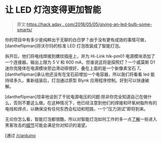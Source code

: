 # 让 LED 灯泡变得更加智能

> 原文:[https://hack aday . com/2018/05/05/giving-an-led-bulb-some-smarts/](https://hackaday.com/2018/05/05/giving-an-led-bulb-some-smarts/)

你的项目中有多少是纯粹出于无聊的白日梦？由于没有更有成效的事情可做，[dantheflipman]将沃尔玛的标准 LED 灯泡改装成了智能灯泡。

拆开后，他们将电线焊接到螺纹插座上，并为 Hi-Link hlk-pm01 电源模块添加了一个连接器。输出上限为 5 V 和 600 mA，但谁说这将是探照灯？一个威莫斯 D1 迷你克隆体在电源模块旁边滑动得很好，叠在上面的是一个新像素宝石 7。[dantheflipman]承认他还没有在宝石前增加一个电容器，所以我们将看看 led 能持续多久。重新组装后，灯泡通过原型 Blynk 应用程序控制。好到可以快速破解。

[dantheflipman]坦率地谈到了干扰电源电压的问题:除非你完全知道自己在做什么，否则不要这么做。在这种情况下，他已经注意到他们的焊接和环氧树脂所有的电线和焊点，以确保没有任何东西会松动和短路，一个“压力测试”即将到来。

无论你怎么看，智能灯泡都很酷，所以对智能灯泡如何工作的多一点[了解](https://hackaday.com/2017/02/06/reverse-engineering-ikeas-new-smart-bulbs/)一些进入黑客攻击的[细节](https://hackaday.com/2018/01/11/esp32-makes-not-so-smart-lights-smart/)可能会满足你对知识的渴望。

[通过 [/r/arduino](https://www.reddit.com/r/arduino/comments/8eww6n/walmart_led_bulb_to_smart_bulb_with_esp8266_wemos/)